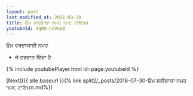 ```yaml
---
layout: post
last_modified_at: 2021-03-30
title: ਓਮ ਗਾਹਣਾਯਾ ਨਮਹ ੧੦੮ ਟਾਇਮਸ
youtubeId: 4qMO-ncVnG8
---
```

 
 
 ਓਮ ਵਰਦਾਯਾਈ ਨਮਹ  
 
 -  ਜੋ ਵਰਦਾਨ ਦਿੰਦਾ ਹੈ 
 
  
 
  
 
 
 
 
 
 


{% include youtubePlayer.html id=page.youtubeId %}
 
[Next]({{ site.baseurl }}{% link  split2/_posts/2016-07-30-ਓਮ ਸ਼ਰੀਦਾਯਾ ਨਮਹ ੧੦੮ ਟਾਇਮਸ.md%})
 
